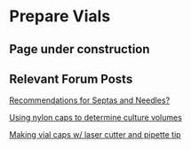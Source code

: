 # Prepare Vials

## Page under construction

## Relevant Forum Posts

[Recommendations for Septas and Needles?](https://www.evolver.bio/t/recommendations-for-septas-and-needles/59)

[Using nylon caps to determine culture volumes](https://www.evolver.bio/t/using-nylon-caps-to-determine-culture-volumes/91)

[Making vial caps w/ laser cutter and pipette tip](https://www.evolver.bio/t/making-vial-caps-w-laser-cutter-and-pipette-tip/67)

